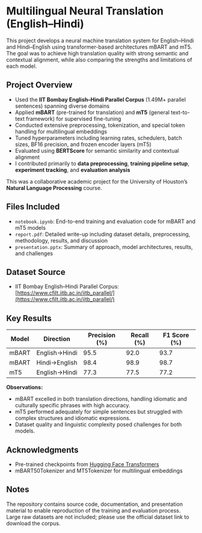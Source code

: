 # Multilingual Neural Translation (English–Hindi)

This project develops a neural machine translation system for English–Hindi and Hindi–English using transformer-based architectures mBART and mT5. The goal was to achieve high translation quality with strong semantic and contextual alignment, while also comparing the strengths and limitations of each model.

## Project Overview

- Used the **IIT Bombay English–Hindi Parallel Corpus** (1.49M+ parallel sentences) spanning diverse domains
- Applied **mBART** (pre-trained for translation) and **mT5** (general text-to-text framework) for supervised fine-tuning
- Conducted extensive preprocessing, tokenization, and special token handling for multilingual embeddings
- Tuned hyperparameters including learning rates, schedulers, batch sizes, BF16 precision, and frozen encoder layers (mT5)
- Evaluated using **BERTScore** for semantic similarity and contextual alignment
- I contributed primarily to **data preprocessing**, **training pipeline setup**, **experiment tracking**, and **evaluation analysis**

This was a collaborative academic project for the University of Houston’s **Natural Language Processing** course.

## Files Included

- `notebook.ipynb`: End-to-end training and evaluation code for mBART and mT5 models
- `report.pdf`: Detailed write-up including dataset details, preprocessing, methodology, results, and discussion
- `presentation.pptx`: Summary of approach, model architectures, results, and challenges

## Dataset Source

- IIT Bombay English–Hindi Parallel Corpus: [https://www.cfilt.iitb.ac.in/iitb_parallel/](https://www.cfilt.iitb.ac.in/iitb_parallel/)

## Key Results

| Model | Direction | Precision (%) | Recall (%) | F1 Score (%) |
|-------|-----------|---------------|------------|--------------|
| mBART | English→Hindi | 95.5 | 92.0 | 93.7 |
| mBART | Hindi→English | 98.4 | 98.9 | 98.7 |
| mT5   | English→Hindi | 77.3 | 77.5 | 77.2 |

**Observations:**
- mBART excelled in both translation directions, handling idiomatic and culturally specific phrases with high accuracy.
- mT5 performed adequately for simple sentences but struggled with complex structures and idiomatic expressions.
- Dataset quality and linguistic complexity posed challenges for both models.

## Acknowledgments

- Pre-trained checkpoints from [Hugging Face Transformers](https://huggingface.co/)
- mBART50Tokenizer and MT5Tokenizer for multilingual embeddings

## Notes

The repository contains source code, documentation, and presentation material to enable reproduction of the training and evaluation process. Large raw datasets are not included; please use the official dataset link to download the corpus.
